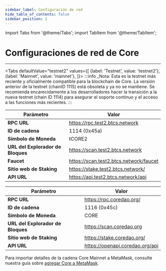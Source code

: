```yaml
---
sidebar_label: Configuración de red
hide_table_of_contents: false
sidebar_position: 2
---
```


import Tabs from '@theme/Tabs';
import TabItem from '@theme/TabItem';

# Configuraciones de red de Core

---

<Tabs defaultValue="testnet2" values={[
{label: 'Testnet', value: 'testnet2'},
{label: 'Mainnet', value: 'mainnet'},
]}> <TabItem value="testnet2">
:::info
_Nota: Esta es la testnet más reciente y oficialmente compatible para la blockchain de Core. La versión anterior de la testnet (chainID 1115) está obsoleta y ya no se mantiene. Se recomienda encarecidamente a los desarrolladores hacer la transición a la nueva testnet (chain ID 1114) para asegurar el soporte continuo y el acceso a las funciones más recientes.
:::

| **Parámetro**                     | **Valor**                                                                                              |
| --------------------------------- | ------------------------------------------------------------------------------------------------------ |
| **RPC URL**                       | https://rpc.test2.btcs.network         |
| **ID de cadena**                  | 1114 (0x45a)                                                                        |
| **Símbolo de Moneda**             | tCORE2                                                                                                 |
| **URL del Explorador de Bloques** | https://scan.test2.btcs.network        |
| **Faucet**                        | https://scan.test2.btcs.network/faucet |
| **Sitio web de Staking**          | https://stake.test2.btcs.network/      |
| **API URL**                       | https://api.test2.btcs.network/api     |

</TabItem>

<TabItem value="mainnet">

| **Parámetro**                     | **Valor**                                                                       |
| --------------------------------- | ------------------------------------------------------------------------------- |
| **RPC URL**                       | https://rpc.coredao.org/        |
| **ID de cadena**                  | 1116 (0x45c)                                                 |
| **Símbolo de Moneda**             | CORE                                                                            |
| **URL del Explorador de Bloques** | https://scan.coredao.org        |
| **Sitio web de Staking**          | https://stake.coredao.org/      |
| **API URL**                       | https://openapi.coredao.org/api |

Para importar detalles de la cadena Core Mainnet a MetaMask, consulte nuestra guía sobre [agregar Core a MetaMask](https://medium.com/@core_dao/add-core-to-metamask-7b1dd90041ce).

</TabItem>
</Tabs>
